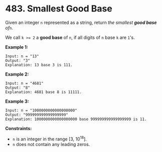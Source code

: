 # 483. Smallest Good Base

Given an integer `n` represented as a string, return *the smallest **good base** of*`n`.

We call `k >= 2` a **good base** of `n`, if all digits of `n` base `k` are `1`'s.

 

**Example 1:**

```
Input: n = "13"
Output: "3"
Explanation: 13 base 3 is 111.
```

**Example 2:**

```
Input: n = "4681"
Output: "8"
Explanation: 4681 base 8 is 11111.
```

**Example 3:**

```
Input: n = "1000000000000000000"
Output: "999999999999999999"
Explanation: 1000000000000000000 base 999999999999999999 is 11.
```

 

**Constraints:**

- `n` is an integer in the range [3, 10<sup>18</sup>].
- `n` does not contain any leading zeros.